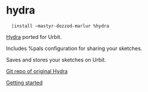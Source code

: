 # hydra
```
  |install ~mastyr-dozzod-marlur %hydra
```
[Hydra](https://hydra.ojack.xyz/) ported for Urbit.

Includes %pals configuration for sharing your sketches. 

Saves and stores your sketches on Urbit.


[Git repo of original Hydra](https://github.com/ojack/hydra/tree/main)


[Getting started](https://github.com/ojack/hydra/tree/main#getting-started)
